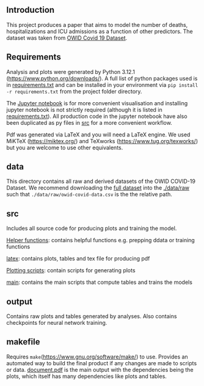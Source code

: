 ## Introduction

This project produces a paper that aims to model the number of deaths, hospitalizations and ICU admissions as a function of other predictors. The dataset was taken from [OWID Covid 19 Dataset](https://github.com/owid/covid-19-data/tree/master).

## Requirements

Analysis and plots were generated by Python 3.12.1 (https://www.python.org/downloads/). A full list of python packages used is in [requirements.txt](./requirements.txt) and can be installed in your environment via `pip install -r requirements.txt` from the project folder directory. 

The [Jupyter notebook](./explore.ipynb) is for more convenient visualisation and installing jupyter notebook is not strictly required (although it is listed in [requirements.txt](./requirements.txt)). All production code in the jupyter notebook have also been duplicated as py files in [src](./src) for a more convenient workflow.

Pdf was generated via LaTeX and you will need a LaTeX engine. We used MiKTeX (https://miktex.org/) and TeXworks (https://www.tug.org/texworks/) but you are welcome to use other equivalents.

## data

This directory contains all raw and derived datasets of the OWID COVID-19 Dataset. We recommend downloading the [full dataset](https://github.com/owid/covid-19-data/blob/master/public/data/owid-covid-data.csv) into the [./data/raw](./data/raw) such that `./data/raw/owid-covid-data.csv` is the the relative path.

## src

Includes all source code for producing plots and training the model.

[Helper functions](./src/helper_functions/): contains helpful functions e.g. prepping ddata or training functions

[latex](./src/latex/): contains plots, tables and tex file for producing pdf

[Plotting scripts](./src/plots/): contain scripts for generating plots

[main](./src/main/): contains the main scripts that compute tables and trains the models

## output

Contains raw plots and tables generated by analyses. Also contains checkpoints for neural network training.

## makefile

Requires `make`(https://www.gnu.org/software/make/) to use. Provides an automated way to build the final product if any changes are made to scripts or data. [document.pdf](./document.pdf) is the main output with the dependencies being the plots, which itself has many dependencies like plots and tables.